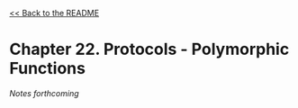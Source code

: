 [&lt;&lt; Back to the README](README.md)

# Chapter 22. Protocols - Polymorphic Functions

*Notes forthcoming*